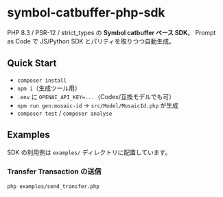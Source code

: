 # symbol-catbuffer-php-sdk

PHP 8.3 / PSR-12 / strict_types の **Symbol catbuffer ベース SDK**。
Prompt as Code で JS/Python SDK とパリティを取りつつ自動生成。

## Quick Start
- `composer install`
- `npm i`（生成ツール用）
- `.env` に `OPENAI_API_KEY=...`（Codex/互換モデルでも可）
- `npm run gen:mosaic-id` → `src/Model/MosaicId.php` が生成
- `composer test` / `composer analyse`


## Examples

SDK の利用例は `examples/` ディレクトリに配置しています。

### Transfer Transaction の送信
```bash
php examples/send_transfer.php